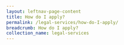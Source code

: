 ```yaml
---
layout: leftnav-page-content
title: How do I apply?
permalink: /legal-services/how-do-I-apply/
breadcrumb: How do I apply?
collection_name: legal-services
---
```

